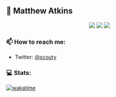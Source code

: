 ## 👋 Matthew Atkins

<p align="center">
  <img src="https://img.shields.io/badge/last%20major%20release-oct.%2028%202004-important" />
  <img src="https://img.shields.io/badge/unminified%20size-5%20feet%2010%20inches-informational" />
  <img src="https://img.shields.io/badge/vulnerabilities-high-critical" />
</p>

### 📫 How to reach me:

- Twitter: [@scouty](https://twitter.com/scouty)

### 💻 Stats:
[![wakatime](https://wakatime.com/badge/user/018b934c-1ee5-4709-82f7-ddd59bae8d72.svg)](https://wakatime.com/@018b934c-1ee5-4709-82f7-ddd59bae8d72)
